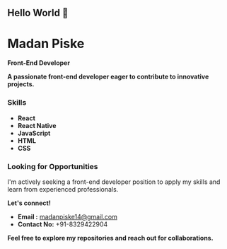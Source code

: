 ## Hello World 👋

<!--
**madanpiske3/madanpiske3** is a ✨ _special_ ✨ repository because its `README.md` (this file) appears on your GitHub profile.

Here are some ideas to get you started:
- 🔭 I’m currently working on ...
- 🌱 I’m currently learning ...
- 👯 I’m looking to collaborate on ...
- 🤔 I’m looking for help with ...
- 💬 Ask me about ...
- 📫 How to reach me: ...
- 😄 Pronouns: ...
- ⚡ Fun fact: ...


-->
# Madan Piske 
**Front-End Developer**

**A passionate front-end developer eager to contribute to innovative projects.**

### Skills
* **React**
* **React Native**
* **JavaScript**
* **HTML**
* **CSS**

### Looking for Opportunities
I'm actively seeking a front-end developer position to apply my skills and learn from experienced professionals. 

**Let's connect!** 
* **Email     :** madanpiske14@gmail.com
* **Contact No:** +91-8329422904

**Feel free to explore my repositories and reach out for collaborations.**
